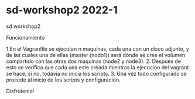 # sd-workshop2 2022-1
sd workshop2

Funcionamiento

1.En el Vagranfile se ejecutan n maquinas, cada una con un disco adjunto, y de las cuales una de ellas (master (nodo1)) será dónde se cree el volumen compartido con las otras dos maquinas (node2 y node3).
2. Despues de esto se verifica que cada una este creada mientras la ejecucion del vagrant se hace, si no, todavia no inicia los scripts.
3. Una vez todo configurado se procede al inicio de los scripts y configuracion.

Disfrutenlo!

